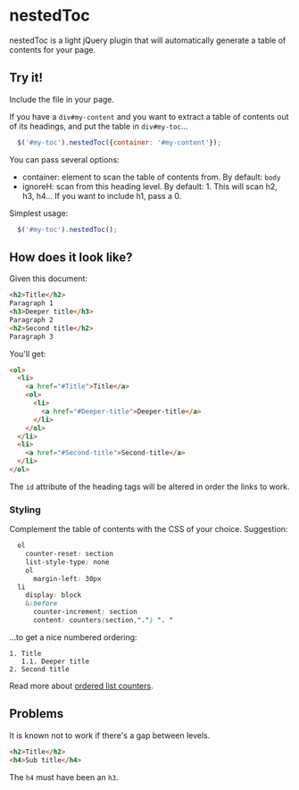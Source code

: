 # nestedToc

nestedToc is a light jQuery plugin that will automatically generate a table of contents for your page.

## Try it!

Include the file in your page.

If you have a `div#my-content` and you want to extract a table of contents out of its headings,
and put the table in `div#my-toc`…

```javascript
  $('#my-toc').nestedToc({container: '#my-content'});
```

You can pass several options:

- container: element to scan the table of contents from. By default: `body`
- ignoreH: scan from this heading level. By default: 1. This will scan h2, h3, h4…
If you want to include h1, pass a 0.

Simplest usage:

```javascript
  $('#my-toc').nestedToc();
```

## How does it look like?

Given this document:

```html
<h2>Title</h2>
Paragraph 1
<h3>Deeper title</h3>
Paragraph 2
<h2>Second title</h2>
Paragraph 3
```

You'll get:

```html
<ol>
  <li>
    <a href="#Title">Title</a>
    <ol>
      <li>
        <a href="#Deeper-title">Deeper-title</a>
      </li>
    </ol>
  </li>
  <li>
    <a href="#Second-title">Second-title</a>
  </li>
</ol>
```

The `id` attribute of the heading tags will be altered in order the links to work.

### Styling

Complement the table of contents with the CSS of your choice. Suggestion:

```css
  ol
    counter-reset: section
    list-style-type: none
    ol
      margin-left: 30px
  li
    display: block
    &:before
      counter-increment: section
      content: counters(section,".") ". "
```

…to get a nice numbered ordering:

```
1. Title
   1.1. Deeper title
2. Second title
```

Read more about [ordered list counters](https://developer.mozilla.org/en-US/docs/Web/Guide/CSS/Counters).

## Problems

It is known not to work if there's a gap between levels.

```html
<h2>Title</h2>
<h4>Sub title</h4>
```

The `h4` must have been an `h3`.
